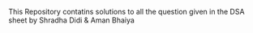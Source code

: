 This Repository contatins solutions to all the question given in the DSA sheet by Shradha Didi & Aman Bhaiya
